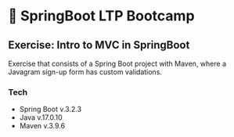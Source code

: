 # :notebook: SpringBoot LTP Bootcamp

## Exercise: Intro to MVC in SpringBoot
Exercise that consists of a Spring Boot project with Maven, where a Javagram sign-up form has custom validations.

### Tech
- Spring Boot v.3.2.3
- Java v.17.0.10
- Maven v.3.9.6
